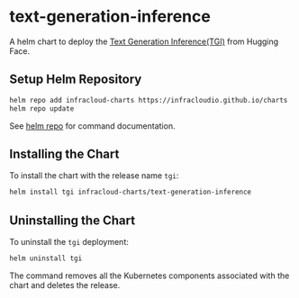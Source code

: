 # text-generation-inference

A helm chart to deploy the [Text Generation Inference(TGI)](https://github.com/huggingface/text-generation-inference) from Hugging Face.

## Setup Helm Repository

```bash
helm repo add infracloud-charts https://infracloudio.github.io/charts
helm repo update
```

See [helm repo](https://helm.sh/docs/helm/helm_repo/) for command documentation.

## Installing the Chart

To install the chart with the release name `tgi`:

```bash
helm install tgi infracloud-charts/text-generation-inference
```

## Uninstalling the Chart

To uninstall the `tgi` deployment:

```bash
helm uninstall tgi
```

The command removes all the Kubernetes components associated with the chart and deletes the release.
